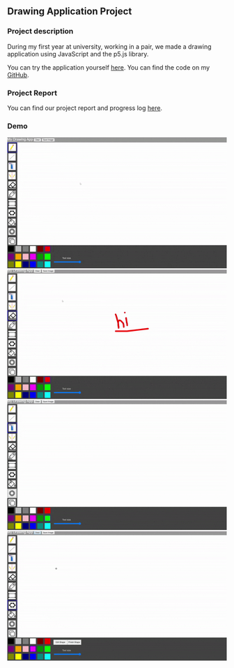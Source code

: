 ## Drawing Application Project 

### Project description
During my first year at university, working in a pair, we made a drawing application using JavaScript and the p5.js library. 

You can try the application yourself [here](http://igor.gold.ac.uk/~ypaks001/drawingApp/).
You can find the code on my [GitHub](https://github.com/ysmnpksy/drawing_application).

### Project Report

You can find our project report and progress log [here](pdf/DrawingAppReport.pdf).

### Demo
<img src="images/cloneDemo.gif"/>

<img src="images/sprayDemo.gif"/>

<img src="images/kalidoscopeDemo.gif"/>

<img src="images/mirrorDemo.gif"/>
